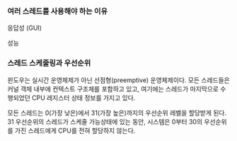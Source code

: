 ### 여러 스레드를 사용해야 하는 이유
응답성 (GUI)

성능

### 스레드 스케줄링과 우선순위
윈도우는 실시간 운영체제가 아닌 선점형(preemptive) 운영체제이다. 모든 스레드들은 커널 객체 내부에 컨텍스트 구조체를 포함하고 있고, 여기에는 스레드가 마지막으로 수행되었던 CPU 레지스터 상태 정보를 가지고 있다. 

모든 스레드는 0(가장 낮은)에서 31(가장 높은)까지의 우선순위 레벨을 할당받게 된다. 31 우선순위의 스레드가 스케줄 가능상태에 있는 동안, 시스템은 0부터 30의 우선순위를 가진 스레드에게 CPU를 전혀 할당하지 않는다. 

